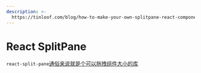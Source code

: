 ```yaml
---
description: >-
  https://tinloof.com/blog/how-to-make-your-own-splitpane-react-component-with-0-dependencies/
---
```


# React SplitPane

`react-split-pane`[通俗来说就是个可以拖拽组件大小的库](https://blog.csdn.net/qq_40278455/article/details/104241174)

